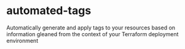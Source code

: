 # automated-tags
Automatically generate and apply tags to your resources based on information gleaned from the context of your Terraform deployment environment
